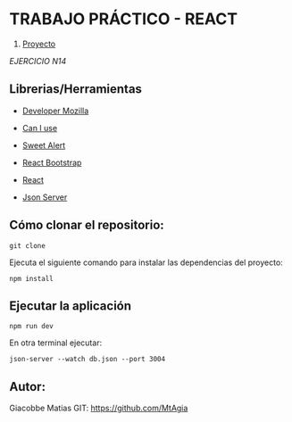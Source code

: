 # TRABAJO PRÁCTICO - REACT
1. [Proyecto]() 

*EJERCICIO N14*


## Librerias/Herramientas
- [Developer Mozilla](https://developer.mozilla.org/es/docs/Web/JavaScript)

- [Can I use](https://caniuse.com/?cats=JS&statuses=all)

- [Sweet Alert](https://sweetalert2.github.io/)

- [React Bootstrap](https://react-bootstrap.netlify.app/)

- [React](https://es.react.dev/)

- [Json Server](https://github.com/typicode/json-server)

 ## Cómo clonar el repositorio:
```
git clone 
```
Ejecuta el siguiente comando para instalar las dependencias del proyecto:

```
npm install
```
## Ejecutar la aplicación
```
npm run dev
```
 En otra terminal ejecutar:
```
json-server --watch db.json --port 3004
```
## Autor: 
Giacobbe Matias GIT: https://github.com/MtAgia
